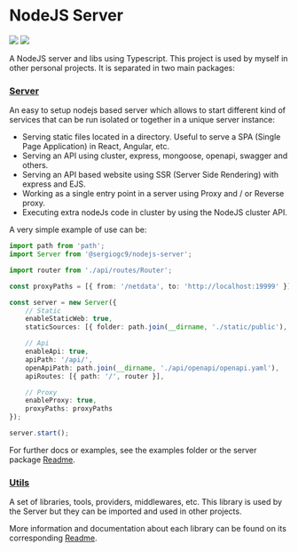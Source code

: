 # NodeJS Server

![](https://badgen.net/npm/v/@sergiogc9/nodejs-server?icon=npm&label)
![](https://github.com/sergiogc9/nodejs-server/workflows/Github%20Pipeline/badge.svg?branch=master)

A NodeJS server and libs using Typescript. This project is used by myself in other personal projects. It is separated in two main packages:

### [Server](https://github.com/sergiogc9/nodejs-server/tree/master/packages/server)

An easy to setup nodejs based server which allows to start different kind of services that can be run isolated or together in a unique server instance:

- Serving static files located in a directory. Useful to serve a SPA (Single Page Application) in React, Angular, etc.
- Serving an API using cluster, express, mongoose, openapi, swagger and others.
- Serving an API based website using SSR (Server Side Rendering) with express and EJS.
- Working as a single entry point in a server using Proxy and / or Reverse proxy.
- Executing extra nodeJs code in cluster by using the NodeJS cluster API.

A very simple example of use can be:

```typescript
import path from 'path';
import Server from '@sergiogc9/nodejs-server';

import router from './api/routes/Router';

const proxyPaths = [{ from: '/netdata', to: 'http://localhost:19999' }];

const server = new Server({
	// Static
	enableStaticWeb: true,
	staticSources: [{ folder: path.join(__dirname, './static/public'), path: '/public' }],

	// Api
	enableApi: true,
	apiPath: '/api/',
	openApiPath: path.join(__dirname, './api/openapi/openapi.yaml'),
	apiRoutes: [{ path: '/', router }],

	// Proxy
	enableProxy: true,
	proxyPaths: proxyPaths
});

server.start();
```

For further docs or examples, see the examples folder or the server package [Readme](https://github.com/sergiogc9/nodejs-server/tree/master/packages/server).

### [Utils](https://github.com/sergiogc9/nodejs-server/tree/master/packages/utils)

A set of libraries, tools, providers, middlewares, etc. This library is used by the Server but they can be imported and used in other projects.

More information and documentation about each library can be found on its corresponding [Readme](https://github.com/sergiogc9/nodejs-server/tree/master/packages/utils).
